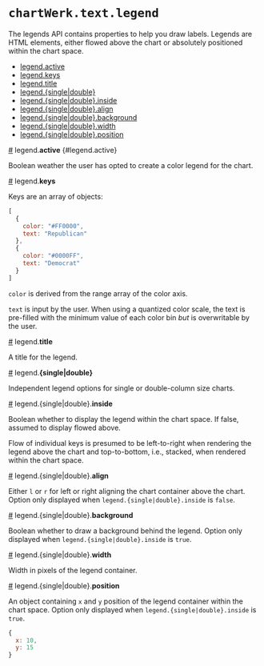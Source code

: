# `chartWerk.text.legend`

The legends API contains properties to help you draw labels. Legends are HTML elements, either flowed above the chart or absolutely positioned within the chart space.

- [legend.active](#legend.active)
- [legend.keys](#legend.keys)
- [legend.title](#legend.title)
- [legend.{single|double}](#legend.size)
- [legend.{single|double}.inside](#legend.size.inside)
- [legend.{single|double}.align](#legend.size.align)
- [legend.{single|double}.background](#legend.size.background)
- [legend.{single|double}.width](#legend.size.width)
- [legend.{single|double}.position](#legend.size.position)

<a name="legend.active" href="#legend.active">#</a> legend.<b>active</b> {#legend.active}

Boolean weather the user has opted to create a color legend for the chart.

<a name="legend.keys" href="#legend.keys">#</a> legend.<b>keys</b>

Keys are an array of objects:

```js
[
  {
    color: "#FF0000",
    text: "Republican"
  },
  {
    color: "#0000FF",
    text: "Democrat"
  }
]
```

`color` is derived from the range array of the color axis.

`text` is input by the user. When using a quantized color scale, the text is pre-filled with the minimum value of each color bin _but_ is overwritable by the user.

<a name="legend.title" href="#legend.title">#</a> legend.<b>title</b>

A title for the legend.

<a name="legend.size" href="#legend.size">#</a> legend.<b>{single|double}</b>

Independent legend options for single or double-column size charts.

<a name="legend.size.inside" href="#legend.size.inside">#</a> legend.{single|double}.<b>inside</b>

Boolean whether to display the legend within the chart space. If false, assumed to display flowed above.

Flow of individual keys is presumed to be left-to-right when rendering the legend above the chart and top-to-bottom, i.e., stacked, when rendered within the chart space.

<a name="legend.size.align" href="#legend.size.align">#</a> legend.{single|double}.<b>align</b>

Either `l` or `r` for left or right aligning the chart container above the chart. Option only displayed when `legend.{single|double}.inside` is `false`.

<a name="legend.size.background" href="#legend.size.background">#</a> legend.{single|double}.<b>background</b>

Boolean whether to draw a background behind the legend. Option only displayed when `legend.{single|double}.inside` is `true`.

<a name="legend.size.width" href="#legend.size.width">#</a> legend.{single|double}.<b>width</b>

Width in pixels of the legend container.

<a name="legend.size.position" href="#legend.size.position">#</a> legend.{single|double}.<b>position</b>

An object containing `x` and `y` position of the legend container within the chart space. Option only displayed when `legend.{single|double}.inside` is `true`.

```js
{
  x: 10,
  y: 15
}
```
